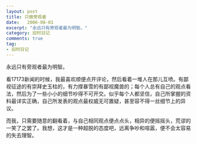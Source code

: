 ```yaml
---
layout: post
title: 只做旁观者
date:   2006-08-01
excerpt: "永远只有旁观者最为明智。"
category: 旧时日记
comments: true
tag:
- 旧时日记
---
```



永远只有旁观者最为明智。

看17173新闻的时候，我最喜欢顺便点开评论，然后看着一堆人在那儿互喷。有鄙视征途的有崇拜史玉柱的，有力撑暴雪的有鄙视魔兽的；每个人总有自己的观点看法，然后为了一些小小的细节吵得不可开交。似乎每个人都坚信，自己所掌握的资料最详实正确，自己所发表的观点最权威无可置疑，甚至容不得一丝细节上的异议。

而我，只需要随意的翻看着，与自己相同观点便点点头，相异的便摇摇头，荒谬的一笑了之罢了。我想，这才是一种超脱的态度吧，远离争吵和喧嚣，便不会太容易的失去理智。